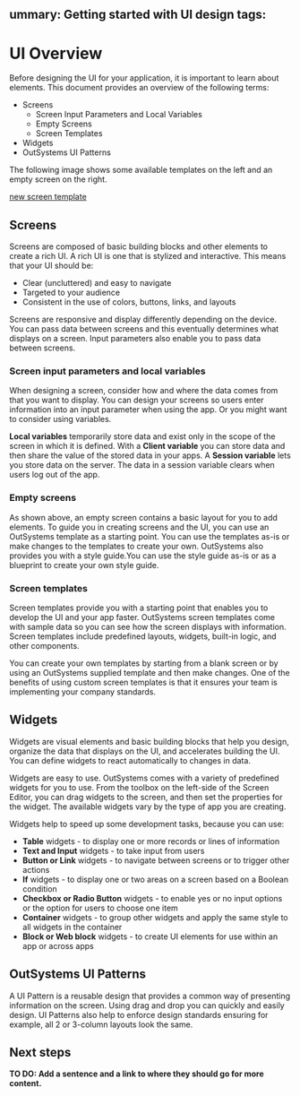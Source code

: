 
ummary: Getting started with UI design
tags:
---

# UI Overview

Before designing the UI for your application, it is important to learn about elements. This document provides an overview of the following terms:

* Screens
    * Screen Input Parameters and Local Variables
    * Empty Screens
    * Screen Templates
* Widgets
* OutSystems UI Patterns

The following image shows some available templates on the left and an empty screen on the right.

[new screen template](https//../images/new-screen-template.png)

## Screens

Screens are composed of basic building blocks and other elements to create a rich UI. A rich UI is one that is stylized and interactive. This means that your UI should be:

* Clear (uncluttered) and easy to navigate
* Targeted to your audience
* Consistent in the use of colors, buttons, links, and layouts

Screens are responsive and display differently depending on the device. You can pass data between screens and this eventually determines what displays on a screen. Input parameters also enable you to pass data between screens.

### Screen input parameters and local variables

When designing a screen, consider how and where the data comes from that you want to display. You can design your screens so users enter information into an input parameter when using the app. Or you might want to consider using variables.

**Local variables** temporarily store data and exist only in the scope of the screen in which it is defined. With a **Client variable** you can store data and then share the value of the stored data in your apps. A **Session variable** lets you store data on the server. The data in a session variable clears when users log out of the app.  

### Empty screens

As shown above, an empty screen contains a basic layout for you to add elements. To guide you in creating screens and the UI, you can use an OutSystems template as a starting point. You can use the templates  as-is or make changes to the templates to create your own. OutSystems also provides you with a style guide.You can use the style guide as-is or as a blueprint to create your own style guide.

### Screen templates

Screen templates provide you with a starting point that enables you to develop the UI and your app faster. OutSystems screen templates come with sample data so you can see how the screen displays with information. Screen templates include predefined layouts, widgets, built-in logic, and other components.

You can create your own templates by starting from a blank screen or by using an OutSystems supplied template and then make changes. One of the benefits of using custom screen templates is that it ensures your team is implementing your company standards.

## Widgets

Widgets are visual elements and basic building blocks that help you design, organize the data that displays on the UI, and accelerates building the UI. You can define widgets to react automatically to changes in data.

Widgets are easy to use. OutSystems comes with a variety of predefined widgets for you to use. From the toolbox on the left-side of the Screen Editor, you can drag widgets to the screen, and then set the properties for the widget. The available widgets vary by the type of app you are creating.

Widgets help to speed up some development tasks, because you can use:

* **Table** widgets - to display one or more records or lines of information
* **Text and Input** widgets - to take input from users
* **Button or Link** widgets - to navigate between screens or to trigger other actions
* **If** widgets - to display one or two areas on a screen based on a Boolean condition
* **Checkbox or Radio Button** widgets - to enable yes or no input options or the option for users to choose one item
* **Container** widgets - to group other widgets and apply the same style to all widgets in the container
* **Block or Web block** widgets - to create UI elements for use within an app or across apps
  
## OutSystems UI Patterns

A UI Pattern is a reusable design that provides a common way of presenting information on the screen. Using drag and drop you can quickly and easily design. UI Patterns also help to enforce design standards ensuring for example, all 2 or 3-column layouts look the same.

## Next steps

**TO DO:  Add a sentence and a link to where they should go for more content.**
